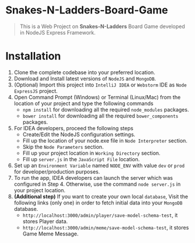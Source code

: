 Snakes-N-Ladders-Board-Game
============================

> This is a Web Project on **Snakes-N-Ladders** Board Game developed in NodeJS Express Framework.

Installation
===========================
1. Clone the complete codebase into your preferred location.
2. Download and Install latest versions of `NodeJS` and `MongoDB`.
3. (Optional) Import this project into `IntelliJ IDEA` or `Webstorm` IDE as `Node ExpressJS` project.
4. Open Command Prompt (Windows) or Terminal (Linux/Mac) from the location of your project and type the following commands
	- `npm install` for downloading all the required `node_modules` packages.
	- `bower install` for downloading all the required `bower_components` packages.
5. For IDEA developers, proceed the following steps
	- Create/Edit the NodeJS configuration settings.
	- Fill up the location of your node.exe file in `Node Interpreter` section.
	- Skip the `Node Parameters` section.
	- Fill up your project location in `Working Directory` section.
	- Fill up `server.js` in the `JavaScript File` location.
6. Set up an `Environment Variable` named `NODE_ENV` with value `dev` or `prod` for developer/production purposes.
7. To run the app, IDEA developers can launch the server which was configured in Step 4. Otherwise, use the command `node server.js` in your project location.
8. **(Additional step)** If you want to create your own local `database`, Visit the following links (only one) in order to fetch initial data into your `MongoDB` database.
	- `http://localhost:3000/admin/player/save-model-schema-test`, it stores Player data.
	- `http://localhost:3000/admin/meme/save-model-schema-test`, it stores Game Meme Message.